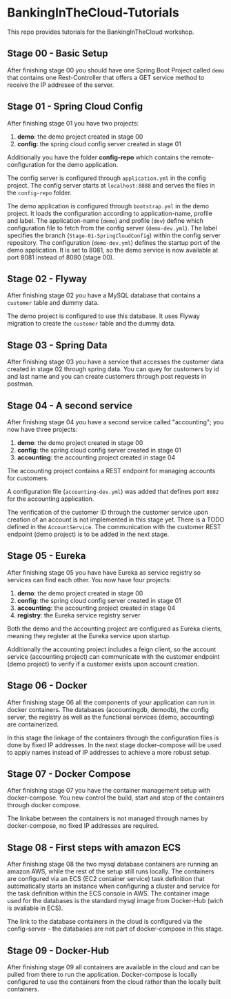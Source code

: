 # BankingInTheCloud-Tutorials
This repo provides tutorials for the BankingInTheCloud workshop. 

## Stage 00 - Basic Setup

After finishing stage 00 you should have one Spring Boot Project called ```demo``` that contains one Rest-Controller that offers a GET service method to receive the IP addresee of the server.

## Stage 01 - Spring Cloud Config

After finishing stage 01 you have two projects:

1. **demo**: the demo project created in stage 00
2. **config**: the spring cloud config server created in stage 01

Additionally you have the folder **config-repo** which contains the remote-configuration for the demo application.

The config server is configured through ```application.yml``` in the config project. The config server starts at ```localhost:8888``` and serves the files in the ```config-repo``` folder. 

The demo application is configured through ```bootstrap.yml``` in the demo project. It loads the configuration according to application-name, profile and label. The application-name (```demo```) and profile (```dev```) define which configuration file to fetch from the config server (```demo-dev.yml```). The label specifies the branch (```Stage-01-SpringCloudConfig```) within the config server repository.
The configuration (```demo-dev.yml```) defines the startup port of the demo application. It is set to 8081, so the demo service is now available at port 8081 instead of 8080 (stage 00).

## Stage 02 - Flyway

After finishing stage 02 you have a MySQL database that contains a ```customer``` table and dummy data.

The demo project is configured to use this database. It uses Flyway migration to create the ```customer``` table and the dummy data.

## Stage 03 - Spring Data

After finishing stage 03 you have a service that accesses the customer data created in stage 02 through spring data. You can quey for customers by id and last name and you can create customers through post requests in postman.

## Stage 04 - A second service

After finishing stage 04 you have a second service called "accounting"; you now have three projects:


1. **demo**: the demo project created in stage 00
2. **config**: the spring cloud config server created in stage 01
3. **accounting**: the accounting project created in stage 04

The accounting project contains a REST endpoint for managing accounts for customers. 

A configuration file (```accounting-dev.yml```) was added that defines port ```8082``` for the accounting application. 

The verification of the customer ID through the customer service upon creation of an account is not implemented in this stage yet. There is a TODO defined in the ```AccountService```. The communication with the customer REST endpoint (demo project) is to be added in the next stage.

## Stage 05 - Eureka

After finishing stage 05 you have have Eureka as service registry so services can find each other. You now have four projects:

1. **demo**: the demo project created in stage 00
2. **config**: the spring cloud config server created in stage 01
3. **accounting**: the accounting project created in stage 04
4. **registry**: the Eureka service registry server

Both the demo and the accounting project are configured as Eureka clients, meaning they register at the Eureka service upon startup. 

Additionally the accounting project includes a feign client, so the account service (accounting project) can communicate with the customer endpoint (demo project) to verify if a customer exists upon account creation.

## Stage 06 - Docker

After finishing stage 06 all the components of your application can run in docker containers. The databases (accountingdb, demodb), the config server, the registry as well as the functional services (demo, accounting) are containerized. 

In this stage the linkage of the containers through the configuration files is done by fixed IP addresses. In the next stage docker-compose will be used to apply names instead of IP addresses to achieve a more robust setup.

## Stage 07 - Docker Compose

After finishing stage 07 you have the container management setup with docker-compose. You new control the build, start and stop of the containers through docker compose. 

The linkabe between the containers is not managed through names by docker-compose, no fixed IP addresses are required.

## Stage 08 - First steps with amazon ECS

After finishing stage 08 the two mysql database containers are running an amazon AWS, while the rest of the setup still runs locally. The containers are configured via an ECS (EC2 container service) task definition that automatically starts an instance when configuring a cluster and service for the task definition within the ECS console in AWS. The container image used for the databases is the standard mysql image from Docker-Hub (wich is available in ECS).

The link to the database containers in the cloud is configured via the config-server - the databases are not part of docker-compose in this stage.

## Stage 09 - Docker-Hub 

After finishing stage 09 all containers are available in the cloud and can be pulled from there to run the application. Docker-compose is locally configured to use the containers from the cloud rather than the locally built containers.
